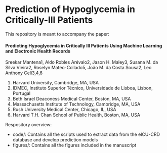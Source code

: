 # Prediction of Hypoglycemia in Critically-Ill Patients

This repository is meant to accompany the paper:

#### Predicting Hypoglycemia in Critically Ill Patients Using Machine Learning and Electronic Health Records

Sreekar Mantena1, Aldo Robles Arévalo2, Jason H. Maley3, Susana M. da Silva Vieira2, Roselyn Mateo-Collado5, João M. da Costa Sousa2, Leo Anthony Celi3,4,6
1.  Harvard University, Cambridge, MA, USA
2.  IDMEC, Instituto Superior Técnico, Universidade de Lisboa, Lisbon, Portugal
3.  Beth Israel Deaconess Medical Center, Boston, MA, USA
4.  Massachusetts Institute of Technology, Cambridge, MA, USA
5.  Rush University Medical Center, Chicago, IL, USA
6.  Harvard T.H. Chan School of Public Health, Boston, MA, USA


Respository overview:

* code/: Contains all the scripts used to extract data from the eICU-CRD database and develop prediction models
* figures/: Contains all the figures included in the manuscript
